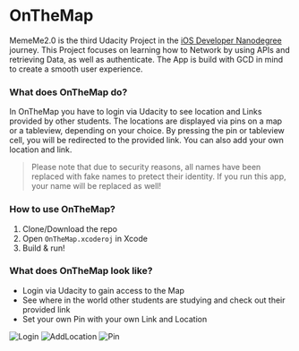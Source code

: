 # OnTheMap

MemeMe2.0 is the third Udacity Project in the [iOS Developer Nanodegree](https://www.udacity.com/course/ios-developer-nanodegree--nd003) journey. 
This Project focuses on learning how to Network by using APIs and retrieving Data, as well as authenticate. 
The App is build with GCD in mind to create a smooth user experience.

### What does OnTheMap do?
In OnTheMap you have to login via Udacity to see location and Links provided by other students. 
The locations are displayed via pins on a map or a tableview, depending on your choice. 
By pressing the pin or tableview cell, you will be redirected to the provided link.
You can also add your own location and link. 
> Please note that due to security reasons, all names have been replaced with fake names to pretect their identity. If you run this app, your name will be replaced as well! 

### How to use OnTheMap?
1. Clone/Download the repo
2. Open `OnTheMap.xcoderoj` in Xcode
3. Build & run!

### What does OnTheMap look like?
* Login via Udacity to gain access to the Map
* See where in the world other students are studying and check out their provided link
* Set your own Pin with your own Link and Location

![Login](https://user-images.githubusercontent.com/71040326/110653923-fb4f1c80-81bd-11eb-9251-2a8dc1b9c89c.jpg?raw=true)
![AddLocation](https://user-images.githubusercontent.com/71040326/110653956-0144fd80-81be-11eb-8024-d20e917fbf3a.jpg?raw=true)
![Pin](https://user-images.githubusercontent.com/71040326/110653983-05711b00-81be-11eb-8890-a774a35c5afe.jpg?raw=true)
